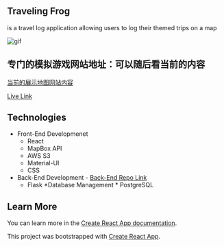 ## Traveling Frog

is a travel log application allowing users to log their themed trips on a map

![gif](public/images/travelingfrog.gif)

## 专门的模拟游戏网站地址：可以随后看当前的内容

[当前的展示地图网站内容](https://github.com/nyhxiaoning/traveling-frog-client?tab=readme-ov-file)

[Live Link](https://travelingfrog.herokuapp.com/)

## Technologies

- Front-End Developmenet
  - React
  - MapBox API
  - AWS S3
  - Material-UI
  - CSS
- Back-End Development - [Back-End Repo Link](https://github.com/Arol15/traveling-frog-backend)
  * Flask
  *Database Management \* PostgreSQL

## Learn More

You can learn more in the [Create React App documentation](https://facebook.github.io/create-react-app/docs/getting-started).

This project was bootstrapped with [Create React App](https://github.com/facebook/create-react-app).
